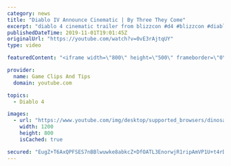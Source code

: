 ```yaml
---
category: news
title: "Diablo IV Announce Cinematic | By Three They Come"
excerpt: "diablo 4 cinematic trailer from blizzcon #d4 #blizzcon #diablo."
publishedDateTime: 2019-11-01T19:01:45Z
originalUrl: "https://youtube.com/watch?v=0vE3rAjtqUY"
type: video

featuredContent: "<iframe width=\"800\" height=\"500\" frameborder=\"0\" src=\"https://www.youtube.com/embed/0vE3rAjtqUY\" allow=\"accelerometer; autoplay; encrypted-media; gyroscope; picture-in-picture\" allowfullscreen></iframe>"

provider:
  name: Game Clips And Tips
  domain: youtube.com

topics:
  - Diablo 4

images:
  - url: "https://www.youtube.com/img/desktop/supported_browsers/dinosaur.png"
    width: 1200
    height: 800
    isCached: true

secured: "EugZ+T6AxQPFSES7nBBlwuwke8abkcZ+DfOATL3EnorwjR1ripAmVP1U+t4rDAOLqd1Yq8J5uJc0FvJqQd51XI2kBNSK7zpxCfw5RnBIDysfGd6vlNkYDBDe0x3aVE2zh0HBGClwVqBKXeVcKqjE/jqCIHNvkIM9C3iE6SJ9+9KXgLjSaojmPTdKIcVeGV0qGqWU0AGgnA+vxHxezWXiRQBhOIvLnqisnCLa0ZNb61/2IW9JTHrX57ZC12zGBLhgsClZXiPg0BdJ0vN23mWB4DOYzpnUiTtFwLE3DX6Yz6JwZVhagY9+GgqYxpN75ZXtaeFYT9LoDU/Zr9eV4lE2aIBRW/blDQHc77tnBqzSzxsIBc34EACYMwLS0gZQSG0dpYlIBge2n9frxnB96BXSAA==;+uA5dwiXPghiA9AWbh/sJA=="
---
```


